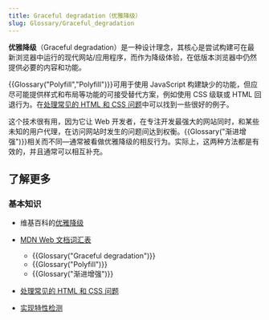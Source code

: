 ```yaml
---
title: Graceful degradation（优雅降级）
slug: Glossary/Graceful_degradation
---
```


**优雅降级**（Graceful degradation）是一种设计理念，其核心是尝试构建可在最新浏览器中运行的现代网站/应用程序，而作为降级体验，在低版本浏览器中仍然提供必要的内容和功能。

{{Glossary("Polyfill","Polyfill")}}可用于使用 JavaScript 构建缺少的功能，但应尽可能提供样式和布局等功能的可接受替代方案，例如使用 CSS 级联或 HTML 回退行为。在[处理常见的 HTML 和 CSS 问题](/zh-CN/docs/Learn/Tools_and_testing/Cross_browser_testing/HTML_and_CSS)中可以找到一些很好的例子。

这个技术很有用，因为它让 Web 开发者，在专注开发最强大的网站同时，和某些未知的用户代理，在访问网站时发生的问题间达到权衡。{{Glossary("渐进增强")}}相关而不同—通常被看做优雅降级的相反行为。实际上，这两种方法都是有效的，并且通常可以相互补充。

## 了解更多

### 基本知识

- 维基百科的[优雅降级](https://zh.wikipedia.org/wiki/优雅降级)
- [MDN Web 文档词汇表](/zh-CN/docs/Glossary)

  - {{Glossary("Graceful degradation")}}
  - {{Glossary("Polyfill")}}
  - {{Glossary("渐进增强")}}

- [处理常见的 HTML 和 CSS 问题](/zh-CN/docs/Learn/Tools_and_testing/Cross_browser_testing/HTML_and_CSS)
- [实现特性检测](/zh-CN/docs/Learn/Tools_and_testing/Cross_browser_testing/Feature_detection)
